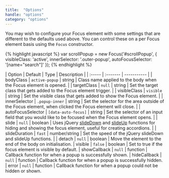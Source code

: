 ```yaml
---
title:  "Options"
handle: "options"
category: "options"
---
```


You may wish to configure your Focus element with some settings that are different to the defaults used above. You can control these on a per Focus element basis using the `Focus` constructor.

{% highlight javascript %}
  var scrollPopup = new Focus('#scrollPopup', {
    visibleClass: 'active',
    innerSelector: '.outer-popup',
    autoFocusSelector: '[name="search"]'
  });
{% endhighlight %}

| Option | Default | Type | Description |
| :----- | :------- | ----------- |
| bodyClass | `active-popup` | string | Class name applied to the body when the Focus element is opened. |
| targetClass | `null` | string | Set the target class that gets added to the Focus element trigger. |
| visibleClass | `visible` | string | Set the visible class that gets added to show the Focus element. |
| innerSelector | `.popup-inner` | string | Set the selector for the area outside of the Focus element, when clicked the Focus element will close. |
| autoFocusSelector | `[data-auto-focus]` | string | Set the selector of an input field that you would like to be focused when the Focus element opens. |
| slide   | `null` | boolean | Uses jQuery [slideDown](https://api.jquery.com/slideDown/) and [slideUp](https://api.jquery.com/slideUp/) functions for hiding and showing the focus element, useful for creating accordions.  |
| slideDuration   | `fast` | number/string | Set the speed of the jQuery slideDown and slideUp functions.  |
| detach | `null`  | boolean | Move the element to the end of the body on initialisation.
| visible | `false`  | boolean | Set to true if the focus element is visible by default.
| showCallback | `null`  | function | Callback function for when a popup is successfully shown.
| hideCallback | `null`  | function | Callback function for when a popup is successfully hidden.
| error | `null`  | function | Callback function for when a popup could not be hidden or shown.
